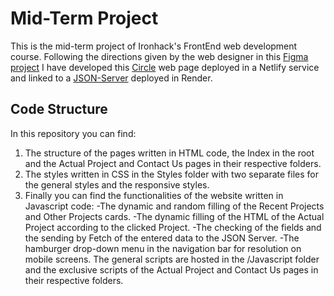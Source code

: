 # Mid-Term Project
This is the mid-term project of Ironhack's FrontEnd web development course. Following the directions given by the web designer in this [Figma project](https://www.figma.com/file/JvJ7ANaR5SjDZUs4KCm05S/mid-term-project?type=design&node-id=0-1&mode=design&t=MI93UhtaKEKq3DMB-0) I have developed this [Circle](https://main--circlemarc.netlify.app/) web page deployed in a Netlify service and linked to a [JSON-Server](https://ih-json-server-gh0h.onrender.com/) deployed in Render.
## Code Structure
In this repository you can find:
1. The structure of the pages written in HTML code, the Index in the root and the Actual Project and Contact Us pages in their respective folders.
2. The styles written in CSS in the Styles folder with two separate files for the general styles and the responsive styles.
3. Finally you can find the functionalities of the website written in Javascript code:
   -The dynamic and random filling of the Recent Projects and Other Projects cards.
   -The dynamic filling of the HTML of the Actual Project according to the clicked Project.
   -The checking of the fields and the sending by Fetch of the entered data to the JSON Server.
   -The hamburger drop-down menu in the navigation bar for resolution on mobile screens.
The general scripts are hosted in the /Javascript folder and the exclusive scripts of the Actual Project and Contact Us pages in their respective folders.
